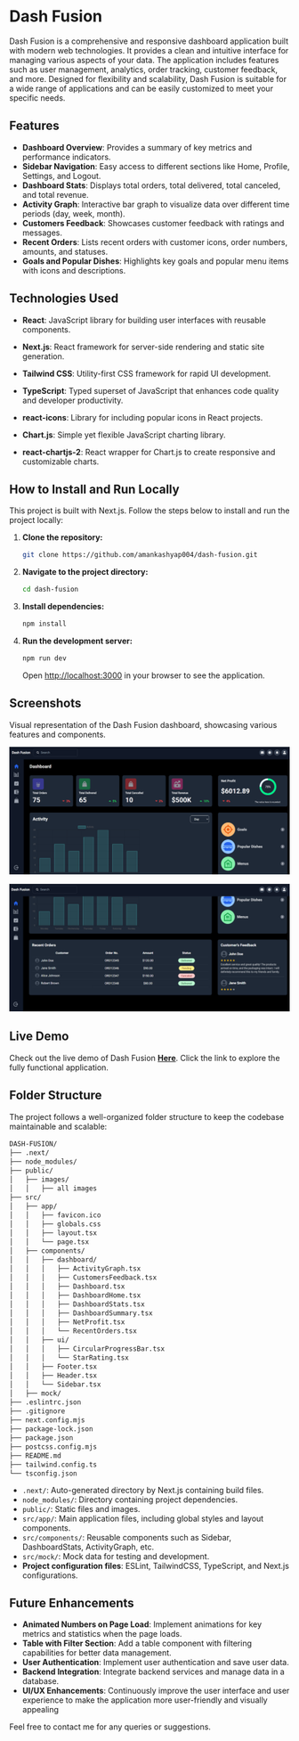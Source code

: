 # Dash Fusion

Dash Fusion is a comprehensive and responsive dashboard application built with modern web technologies. It provides a clean and intuitive interface for managing various aspects of your data. The application includes features such as user management, analytics, order tracking, customer feedback, and more. Designed for flexibility and scalability, Dash Fusion is suitable for a wide range of applications and can be easily customized to meet your specific needs.

## Features

- **Dashboard Overview**: Provides a summary of key metrics and performance indicators.
- **Sidebar Navigation**: Easy access to different sections like Home, Profile, Settings, and Logout.
- **Dashboard Stats**: Displays total orders, total delivered, total canceled, and total revenue.
- **Activity Graph**: Interactive bar graph to visualize data over different time periods (day, week, month).
- **Customers Feedback**: Showcases customer feedback with ratings and messages.
- **Recent Orders**: Lists recent orders with customer icons, order numbers, amounts, and statuses.
- **Goals and Popular Dishes**: Highlights key goals and popular menu items with icons and descriptions.

## Technologies Used

- **React**: JavaScript library for building user interfaces with reusable components.

- **Next.js**: React framework for server-side rendering and static site generation.

- **Tailwind CSS**: Utility-first CSS framework for rapid UI development.

- **TypeScript**: Typed superset of JavaScript that enhances code quality and developer productivity.

- **react-icons**: Library for including popular icons in React projects.

- **Chart.js**: Simple yet flexible JavaScript charting library.

- **react-chartjs-2**: React wrapper for Chart.js to create responsive and customizable charts.

## How to Install and Run Locally

This project is built with Next.js. Follow the steps below to install and run the project locally:

1. **Clone the repository:**

   ```bash
   git clone https://github.com/amankashyap004/dash-fusion.git
   ```

2. **Navigate to the project directory:**

   ```bash
   cd dash-fusion
   ```

3. **Install dependencies:**

   ```bash
   npm install
   ```

4. **Run the development server:**
   ```bash
   npm run dev
   ```
   Open [http://localhost:3000](http://localhost:3000) in your browser to see the application.

## Screenshots

Visual representation of the Dash Fusion dashboard, showcasing various features and components.

![Screenshot 1](public/images/screencapture-1.png)

![Screenshot 1](public/images/screencapture-2.png)

## Live Demo

Check out the live demo of Dash Fusion **[Here](https://dash-fusion.vercel.app/)**. Click the link to explore the fully functional application.

## Folder Structure

The project follows a well-organized folder structure to keep the codebase maintainable and scalable:

```
DASH-FUSION/
├── .next/
├── node_modules/
├── public/
│   ├── images/
│   │   ├── all images
├── src/
│   ├── app/
│   │   ├── favicon.ico
│   │   ├── globals.css
│   │   ├── layout.tsx
│   │   └── page.tsx
│   ├── components/
│   │   ├── dashboard/
│   │   │   ├── ActivityGraph.tsx
│   │   │   ├── CustomersFeedback.tsx
│   │   │   ├── Dashboard.tsx
│   │   │   ├── DashboardHome.tsx
│   │   │   ├── DashboardStats.tsx
│   │   │   ├── DashboardSummary.tsx
│   │   │   ├── NetProfit.tsx
│   │   │   └── RecentOrders.tsx
│   │   ├── ui/
│   │   │   ├── CircularProgressBar.tsx
│   │   │   └── StarRating.tsx
│   │   ├── Footer.tsx
│   │   ├── Header.tsx
│   │   └── Sidebar.tsx
│   ├── mock/
├── .eslintrc.json
├── .gitignore
├── next.config.mjs
├── package-lock.json
├── package.json
├── postcss.config.mjs
├── README.md
├── tailwind.config.ts
└── tsconfig.json
```

- `.next/`: Auto-generated directory by Next.js containing build files.
- `node_modules/`: Directory containing project dependencies.
- `public/`: Static files and images.
- `src/app/`: Main application files, including global styles and layout components.
- `src/components/`: Reusable components such as Sidebar, DashboardStats, ActivityGraph, etc.
- `src/mock/`: Mock data for testing and development.
- **Project configuration files**: ESLint, TailwindCSS, TypeScript, and Next.js configurations.

## Future Enhancements

- **Animated Numbers on Page Load**: Implement animations for key metrics and statistics when the page loads.
- **Table with Filter Section**: Add a table component with filtering capabilities for better data management.
- **User Authentication**: Implement user authentication and save user data.
- **Backend Integration**: Integrate backend services and manage data in a database.
- **UI/UX Enhancements**: Continuously improve the user interface and user experience to make the application more user-friendly and visually appealing

Feel free to contact me for any queries or suggestions.
